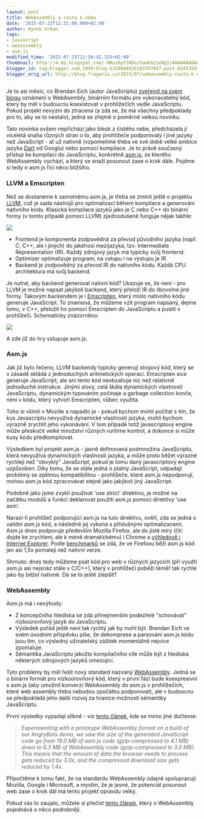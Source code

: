 ```yaml
---
layout: post
title: WebAssembly a cesta k němu
date: '2015-07-23T12:31:00.000+02:00'
author: Hynek Urban
tags:
- javascript
- webassembly
- asm.js
modified_time: '2015-07-23T12:50:42.325+02:00'
thumbnail: http://4.bp.blogspot.com/-HRuz6pT1KDo/VawKmZseNgI/AAAAAAAAAAY/KMdIChZwKss/s72-c/Diagram1.png
blogger_id: tag:blogger.com,1999:blog-5328688426183767847.post-6543258345287958170
blogger_orig_url: http://blog.fragaria.cz/2015/07/webassembly-cesta-k-nemu.html
---
```


Je to asi měsíc, co Brendan Eich (autor JavaScriptu) [zveřejnil na svém
blogu](https://brendaneich.com/2015/06/from-asm-js-to-webassembly/)
oznámení o WebAsembly, binárním formátu pro vykonavatelný kód, který by
měl v budoucnu koexistovat v prohlížečích vedle JavaScriptu. Pokud
projekt nevyzní do ztracena (a zdá se, že má všechny předpoklady pro to,
aby se to nestalo), jedná se zřejmě o poměrně velkou novinku.

Tato novinka ovšem nepřichází jako blesk z čistého nebe, předcházela jí
víceletá snaha různých stran o to, aby prohlížeče podporovaly i jiné
jazyky než JavaScript - ať už nativně (vzpomeňme třeba ve své době velké
ambice jazyka [Dart](https://www.dartlang.org/) od Googlu) nebo pomocí
kompilace. Je to právě současný přístup ke kompilaci do JavaScriptu,
konkrétně [asm.js](http://asmjs.org/), ze kterého WebAssembly vychází, a
který se snaží posunout zase o krok dále. Pojdme si tedy o asm.js říci
něco bližšího.

### LLVM a Emscripten

Než se dostaneme k samotnému asm.js, je třeba se zmínit ještě o projektu
[LLVM](http://llvm.org/), což je sada nástrojů pro optimalizaci během
kompilace a generování nativního kódu. Klasická kompilace jazyků jako je
C nebo C++ do binární formy (v tomto případě pomocí LLVM) zjednodušeně
funguje nějak
takhle:

[![](http://4.bp.blogspot.com/-HRuz6pT1KDo/VawKmZseNgI/AAAAAAAAAAY/KMdIChZwKss/s640/Diagram1.png)](http://4.bp.blogspot.com/-HRuz6pT1KDo/VawKmZseNgI/AAAAAAAAAAY/KMdIChZwKss/s1600/Diagram1.png)

  - Frontend je komponenta zodpovědná za převod původního jazyka (např.
    C, C++, ale i jiných) do jakéhosi mezijazyka, tzv. Intermediate
    Representation (IR). Každý zdrojový jazyk má typicky svůj frontend.
  - Optimizer optimalizuje program; na vstupu i na výstupu je IR.
  - Backend je zodpovědný za převod IR do nativního kódu. Každá CPU
    architektura má svůj backend.

Je nutné, aby backend generoval nativní kód? Ukazuje se, že není - pro
LLVM je možné napsat jakýkoli backend, který přeloží IR do libovolné
jiné formy. Takovým backendem je i
[Emscripten](http://kripken.github.io/emscripten-site/), který místo
nativního kódu generuje JavaScript. To znamená, že můžeme vzít program
napsaný, dejme tomu, v C++, přeložit ho pomocí Emscripten do JavaScriptu
a pustit v prohlížeči. Schematicky
znázorněno:

[![](http://1.bp.blogspot.com/-V3DVwO6_7Gc/VawKor0ZtFI/AAAAAAAAAAg/Eya3ghISLs4/s640/Diagram2.png)](http://1.bp.blogspot.com/-V3DVwO6_7Gc/VawKor0ZtFI/AAAAAAAAAAg/Eya3ghISLs4/s1600/Diagram2.png)

A zde již do hry vstupuje asm.js.

### Asm.js

Jak již bylo řečeno, LLVM backendy typicky generují strojový kód, který
se v zásadě skládá z jednoduchých aritmetických operací. Emscripten sice
generuje JavaScript, ale ani tento kód neobsahuje nic než relativně
jednoduché instrukce. Jinými slovy, celá škála dynamických vlastností
JavaScriptu, dynamickým typováním počínaje a garbage collection konče,
není v kódu, který vytvoří Emscripten, vůbec využita.

Toho si všimli v Mozille a napadlo je - pokud bychom mohli počítat s
tím, že kus Javascriptu nevyužívá dynamické vlastnosti jazyka, mohli
bychom výrazně zrychlit jeho vykonávání. V tom případě totiž
javascriptový engine může přeskočit velké množství různých runtime
kontrol, a dokonce si může kusy kódu předkompilovat.

Výsledkem byl projekt asm.js - jasně definovaná podmnožina JavaScriptu,
která nevyužívá dynamických vlastností jazyka, a může proto běžet
výrazně rychleji než "obvyklý" JavaScript, pokud je tomu daný
javascriptový engine uzpůsoben. Díky tomu, že se stále jedná o platný
JavaScript, odpadají problémy se zpětnou kompatibilitou - prohlížeče,
které asm.js nepodporují, mohou asm.js kód zpracovávat stejně jako
jakýkoli jiný JavaScript.

Podobně jako jsme zvyklí používat 'use strict' direktivu, je možné na
začátku modulů a funkcí deklarovat použití asm.js pomocí direktivy 'use
asm'.

Narazí-li prohlížeč podporující asm.js na tuto direktivu, ověří, zda se
jedná o validní asm.js kód, a následně jej vykoná s příslušnými
optimalizacemi. Asm.js dnes podporuje především Mozilla Firefox, ale do
jisté míry (čti: dojde ke zrychlení, ale k méně dramatickému) i Chrome a
[výhledově i Internet
Explorer](http://blogs.msdn.com/b/ie/archive/2015/02/18/bringing-asm-js-to-the-chakra-javascript-engine-in-windows-10.aspx).
Podle
[benchmarků](http://arewefastyet.com/#machine=28&view=breakdown&suite=asmjs-apps)
se zdá, že ve Firefoxu běží asm.js kód jen asi 1,5x pomaleji než nativní
verze.

Shrnuto: dnes tedy můžeme psát kód pro web v různých jazycích (při
využtí asm.js asi nejsnáz stále v C/C++), který v prohlížeči poběží
téměř tak rychle jako by běžel nativně. Dá se to ještě zlepšit?

### WebAssembly

Asm.js má i nevýhody:

  - Z koncepčního hlediska se zdá přinejmenším podezřelé "schovávat"
    nízkoúrovňový jazyk do JavaScriptu.
  - Výsledek pořád ještě není tak rychlý jak by mohl být. Brendan Eich
    ve svém úvodním příspěvku píše, že dekomprese a parsování asm.js
    kódu jsou tím, co výsledný uživatelský zážitek momentálně nejvíce
    zpomaluje.
  - Sémantika JavaScriptu jakožto kompilačního cíle může být z hlediska
    některých zdrojových jazyků omezující.

Tyto problémy by měl řešit nový standard nazvaný
[WebAssembly](https://github.com/WebAssembly). Jedná se o binární formát
pro nízkoúrovňový kód, který v první fázi bude koexpresivní s asm.js
(aby umožnil konverzi WebAssembly do asm.js v prohlížečích, které web
assembly třeba nebudou zpočátku podporovat), ale v budoucnu se
předpokládá jeho další rozvoj za hranice možností sémantiky
JavaScriptu.

První výsledky vypadají slibně - viz [tento
článek](http://blogs.unity3d.com/2015/06/18/webgl-webassembly-and-feature-roadmap/),
kde se mimo jiné dočteme:

> *Experimenting with a prototype WebAssembly format on a build of our
> AngryBots demo, we saw the size of the generated JavaScript code go
> from 19.0 MB of asm.js code (gzip-compressed to 4.1 MB) down to 6.3 MB
> of WebAssembly code (gzip-compressed to 3.0 MB). This means that the
> amount of data the browser needs to process gets reduced by 3.0x, and
> the compressed download size gets reduced by 1.4x.*

Připočtěme k tomu fakt, že na standardu WebAssembly údajně spolupracují
Mozilla, Google i Microsoft, a myslím, že je jasné, že potenciál
posunout web zase o krok dál má tento projekt opravdu velký.

Pokud vás to zaujalo, můžete si přečíst [tento
článek](http://www.2ality.com/2015/06/web-assembly.html), který o
WebAssembly pojednává o něco podrobněji.
